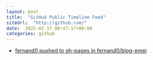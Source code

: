 ```yaml
---
layout: post
title:  "GitHub Public Timeline Feed"
siteUrl:  "http://github.com/"
date:  2025-02-17 08:47:17+00:00
categories: github
---
```

*  [fernand0 pushed to gh-pages in fernand0/blog-emei](https://github.com/fernand0/blog-emei/compare/1fe2c0bf10...7f42e283c2)
